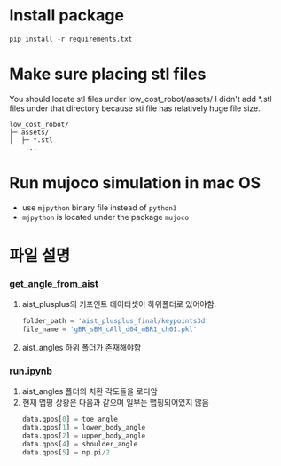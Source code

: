 #  Install package
```
pip install -r requirements.txt
```

# Make sure placing stl files
You should locate stl files under low_cost_robot/assets/
I didn't add *.stl files under that directory because sti file has
relatively huge file size.
```
low_cost_robot/
├─ assets/
│  ├─ *.stl
    ...
```

# Run mujoco simulation in mac OS
- use `mjpython` binary file instead of `python3`
- `mjpython` is located under the package `mujoco`


# 파일 설명
### get_angle_from_aist
1. aist_plusplus의 키포인트 데이터셋이 하위폴더로 있어야함. 
    ```python
    folder_path = 'aist_plusplus_final/keypoints3d'
    file_name = 'gBR_sBM_cAll_d04_mBR1_ch01.pkl'
    ```
2. aist_angles 하위 폴더가 존재해야함

### run.ipynb
1. aist_angles 폴더의 치환 각도들을 로디암
2. 현재 맵핑 상황은 다음과 같으며 일부는 맵핑되어있지 않음
    ```python
    data.qpos[0] = toe_angle
    data.qpos[1] = lower_body_angle
    data.qpos[2] = upper_body_angle
    data.qpos[4] = shoulder_angle
    data.qpos[5] = np.pi/2
    ```